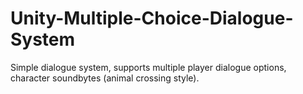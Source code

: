 # Unity-Multiple-Choice-Dialogue-System
 Simple dialogue system, supports multiple player dialogue options, character soundbytes (animal crossing style).

